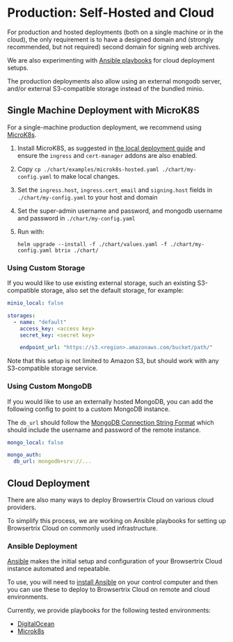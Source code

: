 # Production: Self-Hosted and Cloud

For production and hosted deployments (both on a single machine or in the cloud), the only requirement is to have a designed domain
and (strongly recommended, but not required) second domain for signing web archives. 

We are also experimenting with [Ansible playbooks](../deploy/ansible) for cloud deployment setups.

The production deployments also allow using an external mongodb server, and/or external S3-compatible storage instead of the bundled minio.


## Single Machine Deployment with MicroK8S

For a single-machine production deployment, we recommend using [MicroK8s](https://microk8s.io/).

1. Install MicroK8S, as suggested in [the local deployment guide](../deploy/local.md) and ensure the `ingress` and `cert-manager` addons are also enabled.

2. Copy `cp ./chart/examples/microk8s-hosted.yaml ./chart/my-config.yaml` to make local changes.

2. Set the `ingress.host`, `ingress.cert_email` and `signing.host` fields in `./chart/my-config.yaml` to your host and domain

3. Set the super-admin username and password, and mongodb username and password in `./chart/my-config.yaml`

4. Run with:

   ```shell
   helm upgrade --install -f ./chart/values.yaml -f ./chart/my-config.yaml btrix ./chart/
   ```


### Using Custom Storage

If you would like to use existing external storage, such an existing S3-compatible storage, also set the default storage, for example:

```yaml
minio_local: false

storages:
  - name: "default"
    access_key: <access key>
    secret_key: <secret key>

    endpoint_url: "https://s3.<region>.amazonaws.com/bucket/path/"
```

Note that this setup is not limited to Amazon S3, but should work with any S3-compatible storage service.


### Using Custom MongoDB

If you would like to use an externally hosted MongoDB, you can add the following config to point to a custom MongoDB instance.

The `db_url` should follow the [MongoDB Connection String Format](https://www.mongodb.com/docs/manual/reference/connection-string/) which should include the username and password of the remote instance.


```yaml
mongo_local: false

mongo_auth:
  db_url: mongodb+srv://...

```

## Cloud Deployment

There are also many ways to deploy Browsertrix Cloud on various cloud providers.

To simplify this process, we are working on Ansible playbooks for setting up Browsertrix Cloud on commonly used infrastructure.

### Ansible Deployment

[Ansible](https://ansible.com) makes the initial setup and configuration of your Browsertrix Cloud instance automated and repeatable. 

To use, you will need to [install Ansible](https://docs.ansible.com/ansible/latest/installation_guide/intro_installation.html#control-node-requirements) on your control computer and then you can use these to deploy to Browsertrix Cloud on remote and cloud environments.

Currently, we provide playbooks for the following tested environments:

- [DigitalOcean](ansible/digitalocean.md)
- [Microk8s](ansible/microk8s.md)
